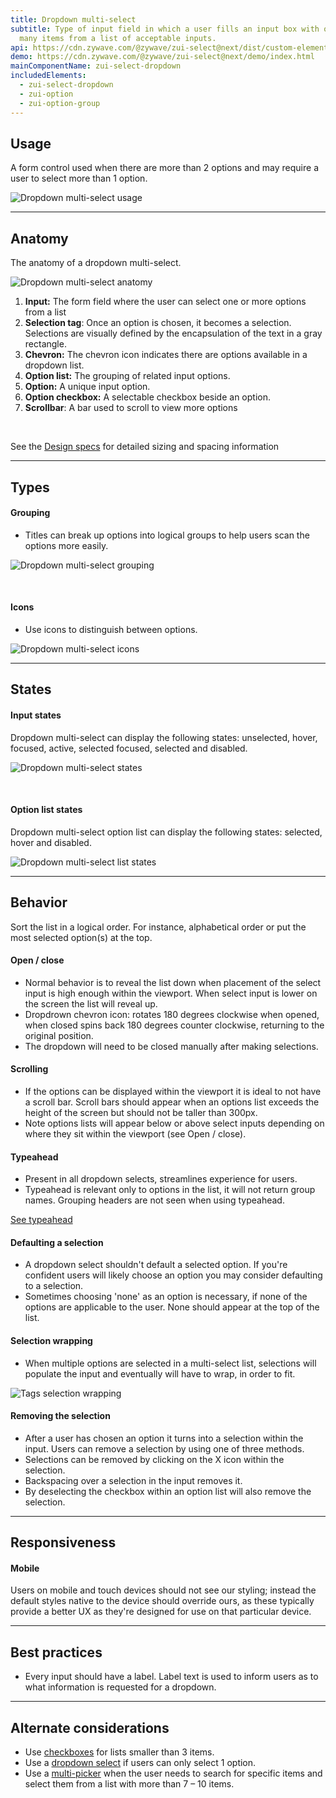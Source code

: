 ```yaml
---
title: Dropdown multi-select
subtitle: Type of input field in which a user fills an input box with one or
  many items from a list of acceptable inputs.
api: https://cdn.zywave.com/@zywave/zui-select@next/dist/custom-elements.json
demo: https://cdn.zywave.com/@zywave/zui-select@next/demo/index.html
mainComponentName: zui-select-dropdown
includedElements:
  - zui-select-dropdown
  - zui-option
  - zui-option-group
---
```

## Usage

A form control used when there are more than 2 options and may require a user to select more than 1 option.

![Dropdown multi-select usage](/images/multi_select_usage.svg)

- - -

## Anatomy

The anatomy of a dropdown multi-select.

![Dropdown multi-select anatomy](/images/multi_select_anatomy.svg)

1. **Input:** The form field where the user can select one or more options from a list
2. **Selection tag**: Once an option is chosen, it becomes a selection. Selections are visually defined by the encapsulation of the text in a gray rectangle.
3. **Chevron:** The chevron icon indicates there are options available in a dropdown list.
4. **Option list:** The grouping of related input options.
5. **Option:** A unique input option.
6. **Option checkbox:** A selectable checkbox beside an option.
7. **Scrollbar**: A bar used to scroll to view more options

<br>

See the [](https://xd.adobe.com/view/ef2f902b-219f-4e41-8bba-2bf079fc5969-ba7c/grid)[Design specs](https://xd.adobe.com/view/630718e2-ca07-4189-961b-2a655245666d-3654/grid) for detailed sizing and spacing information

- - -

## Types

#### Grouping

* Titles can break up options into logical groups to help users scan the options more easily.

![Dropdown multi-select grouping](/images/multiselect_grouping_specs.svg)

<br>

#### Icons

* Use icons to distinguish between options.

![Dropdown multi-select icons](/images/multiselect_icon_specs.svg)

- - -

## States

#### Input states

Dropdown multi-select can display the following states: unselected, hover, focused, active, selected focused, selected and disabled.

![Dropdown multi-select states](/images/multiselect_states.svg)

<br>

#### Option list states

Dropdown multi-select option list can display the following states: selected, hover and disabled.

![Dropdown multi-select list states](/images/multiselect_list_states.svg)

- - -

## Behavior

Sort the list in a logical order. For instance, alphabetical order or put the most selected option(s) at the top.

#### Open / close

* Normal behavior is to reveal the list down when placement of the select input is high enough within the viewport. When select input is lower on the screen the list will reveal up.
* Dropdrown chevron icon: rotates 180 degrees clockwise when opened, when closed spins back 180 degrees counter clockwise, returning to the original position.
* The dropdown will need to be closed manually after making selections.

#### Scrolling

* If the options can be displayed within the viewport it is ideal to not have a scroll bar. Scroll bars should appear when an options list exceeds the height of the screen but should not be taller than 300px.
* Note options lists will appear below or above select inputs depending on where they sit within the viewport (see Open / close).

#### Typeahead

* Present in all dropdown selects, streamlines experience for users.
* Typeahead is relevant only to options in the list, it will not return group names. Grouping headers are not seen when using typeahead.

[See typeahead](/design-system/patterns/typeahead/)

#### Defaulting a selection

* A dropdown select shouldn't default a selected option. If you're confident users will likely choose an option you may consider defaulting to a selection.
* Sometimes choosing 'none' as an option is necessary, if none of the options are applicable to the user. None should appear at the top of the list.

#### Selection wrapping

* When multiple options are selected in a multi-select list, selections will populate the input and eventually will have to wrap, in order to fit.

![Tags selection wrapping](/images/tag_specs.svg)

#### Removing the selection

* After a user has chosen an option it turns into a selection within the input. Users can remove a selection by using one of three methods.
* Selections can be removed by clicking on the X icon within the selection.
* Backspacing over a selection in the input removes it.
* By deselecting the checkbox within an option list will also remove the selection.

- - -

## Responsiveness

#### Mobile

Users on mobile and touch devices should not see our styling; instead the default styles native to the device should override ours, as these typically provide a better UX as they're designed for use on that particular device.

- - -

## Best practices

* Every input should have a label. Label text is used to inform users as to what information is requested for a dropdown.

- - -

## Alternate considerations

* Use [checkboxes](/design-system/components/checkboxes/) for lists smaller than 3 items.
* Use a [dropdown select](/design-system/components/dropdown-selects/) if users can only select 1 option.
* Use a [multi-picker](/design-system/components/pickers/) when the user needs to search for specific items and select them from a list with more than 7 – 10 items.